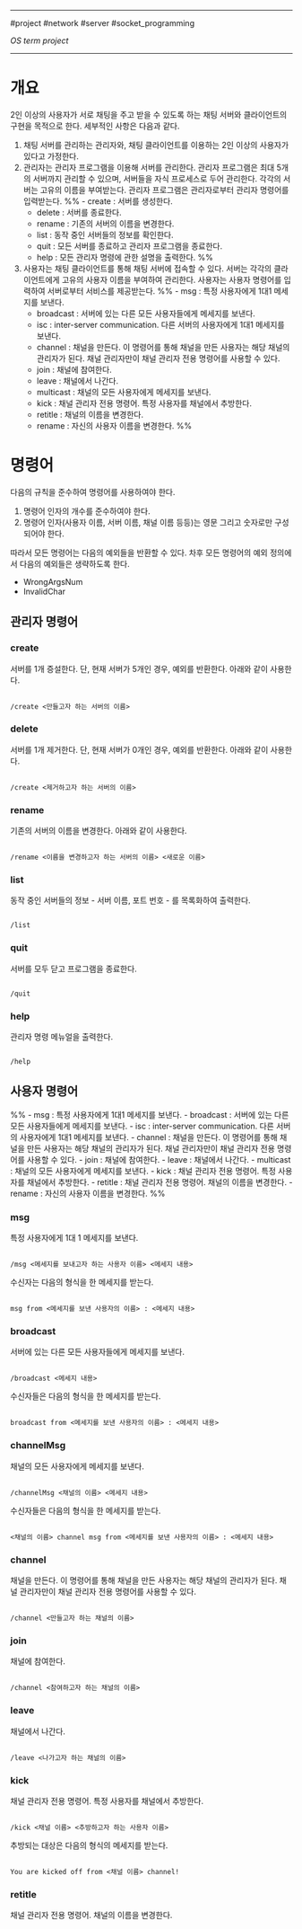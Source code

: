 
---

#project #network #server #socket_programming 

_OS term project_

---

# 개요

2인 이상의 사용자가 서로 채팅을 주고 받을 수 있도록 하는 채팅 서버와 클라이언트의 구현을 목적으로 한다. 세부적인 사항은 다음과 같다.

1. 채팅 서버를 관리하는 관리자와, 채팅 클라이언트를 이용하는 2인 이상의 사용자가 있다고 가정한다.
2. 관리자는 관리자 프로그램을 이용해 서버를 관리한다. 관리자 프로그램은 최대 5개의 서버까지 관리할 수 있으며, 서버들을 자식 프로세스로 두어 관리한다. 각각의 서버는 고유의 이름을 부여받는다. 관리자 프로그램은 관리자로부터 관리자 명령어를 입력받는다.
	%% - create : 서버를 생성한다.
	- delete : 서버를 종료한다.
	- rename : 기존의 서버의 이름을 변경한다.
	- list : 동작 중인 서버들의 정보를 확인한다.
	- quit : 모든 서버를 종료하고 관리자 프로그램을 종료한다.
	- help : 모든 관리자 명령에 관한 설명을 출력한다. %%
3. 사용자는 채팅 클라이언트를 통해 채팅 서버에 접속할 수 있다. 서버는 각각의 클라이언트에게 고유의 사용자 이름을 부여하여 관리한다. 사용자는 사용자 명령어를 입력하여 서버로부터 서비스를 제공받는다.
	%% - msg : 특정 사용자에게 1대1 메세지를 보낸다.
	- broadcast : 서버에 있는 다른 모든 사용자들에게 메세지를 보낸다.
	- isc : inter-server communication. 다른 서버의 사용자에게 1대1 메세지를 보낸다.
	- channel : 채널을 만든다. 이 명령어를 통해 채널을 만든 사용자는 해당 채널의 관리자가 된다. 채널 관리자만이 채널 관리자 전용 명령어를 사용할 수 있다.
	- join : 채널에 참여한다.
	- leave : 채널에서 나간다.
	- multicast : 채널의 모든 사용자에게 메세지를 보낸다.
	- kick : 채널 관리자 전용 명령어. 특정 사용자를 채널에서 추방한다.
	- retitle : 채널의 이름을 변경한다.
	- rename : 자신의 사용자 이름을 변경한다. %%

# 명령어

다음의 규칙을 준수하여 명령어를 사용하여야 한다.

1. 명령어 인자의 개수를 준수하여야 한다.
2. 명령어 인자(사용자 이름, 서버 이름, 채널 이름 등등)는 영문 그리고 숫자로만 구성되어야 한다.

따라서 모든 명령어는 다음의 예외들을 반환할 수 있다. 차후 모든 명령어의 예외 정의에서 다음의 예외들은 생략하도록 한다.

- WrongArgsNum
- InvalidChar

## 관리자 명령어

### create

서버를 1개 증설한다. 단, 현재 서버가 5개인 경우, 예외를 반환한다.
아래와 같이 사용한다.

```text

/create <만들고자 하는 서버의 이름>

```

### delete

서버를 1개 제거한다. 단, 현재 서버가 0개인 경우, 예외를 반환한다.
아래와 같이 사용한다.

```text

/create <제거하고자 하는 서버의 이름>

```

### rename

기존의 서버의 이름을 변경한다.
아래와 같이 사용한다.

```text

/rename <이름을 변경하고자 하는 서버의 이름> <새로운 이름>

```

### list

동작 중인 서버들의 정보 - 서버 이름, 포트 번호  - 를 목록화하여 출력한다.

```text

/list

```

### quit

서버를 모두 닫고 프로그램을 종료한다.

```text

/quit

```

### help

관리자 명령 메뉴얼을 출력한다.

```text

/help

```

## 사용자 명령어

%% - msg : 특정 사용자에게 1대1 메세지를 보낸다.
	- broadcast : 서버에 있는 다른 모든 사용자들에게 메세지를 보낸다.
	- isc : inter-server communication. 다른 서버의 사용자에게 1대1 메세지를 보낸다.
	- channel : 채널을 만든다. 이 명령어를 통해 채널을 만든 사용자는 해당 채널의 관리자가 된다. 채널 관리자만이 채널 관리자 전용 명령어를 사용할 수 있다.
	- join : 채널에 참여한다.
	- leave : 채널에서 나간다.
	- multicast : 채널의 모든 사용자에게 메세지를 보낸다.
	- kick : 채널 관리자 전용 명령어. 특정 사용자를 채널에서 추방한다.
	- retitle : 채널 관리자 전용 명령어. 채널의 이름을 변경한다.
	- rename : 자신의 사용자 이름을 변경한다. %%

### msg

특정 사용자에게 1대 1 메세지를 보낸다.

```text

/msg <메세지를 보내고자 하는 사용자 이름> <메세지 내용>

```

수신자는 다음의 형식을 한 메세지를 받는다.

```text

msg from <메세지를 보낸 사용자의 이름> : <메세지 내용>

```

### broadcast

서버에 있는 다른 모든 사용자들에게 메세지를 보낸다.

```text

/broadcast <메세지 내용>

```

수신자들은 다음의 형식을 한 메세지를 받는다.

```text

broadcast from <메세지를 보낸 사용자의 이름> : <메세지 내용>

```

### channelMsg

채널의 모든 사용자에게 메세지를 보낸다.

```text

/channelMsg <채널의 이름> <메세지 내용>

```

수신자들은 다음의 형식을 한 메세지를 받는다.

```text

<채널의 이름> channel msg from <메세지를 보낸 사용자의 이름> : <메세지 내용>

```

### channel

채널을 만든다. 이 명령어를 통해 채널을 만든 사용자는 해당 채널의 관리자가 된다. 채널 관리자만이 채널 관리자 전용 명령어를 사용할 수 있다.

```text

/channel <만들고자 하는 채널의 이름>

```

### join

채널에 참여한다.

```text

/channel <참여하고자 하는 채널의 이름>

```

### leave

채널에서 나간다.

```text

/leave <나가고자 하는 채널의 이름>

```

### kick

채널 관리자 전용 명령어. 특정 사용자를 채널에서 추방한다.

```text

/kick <채널 이름> <추방하고자 하는 사용자 이름>

```

추방되는 대상은 다음의 형식의 메세지를 받는다.

```text

You are kicked off from <채널 이름> channel!

```

### retitle

채널 관리자 전용 명령어. 채널의 이름을 변경한다.